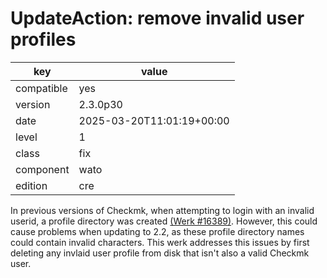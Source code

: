 [//]: # (werk v2)
# UpdateAction: remove invalid user profiles

key        | value
---------- | ---
compatible | yes
version    | 2.3.0p30
date       | 2025-03-20T11:01:19+00:00
level      | 1
class      | fix
component  | wato
edition    | cre

In previous versions of Checkmk, when attempting to login with
an invalid userid, a profile directory was created <a href="https://checkmk.com/werk/16389">(Werk #16389)</a>.
However, this could cause problems when updating to 2.2, as these
profile directory names could contain invalid characters.
This werk addresses this issues by first deleting any invlaid user
profile from disk that isn't also a valid Checkmk user.